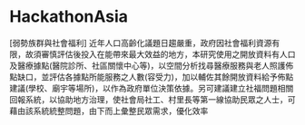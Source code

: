 # HackathonAsia

[弱勢族群與社會福利]
近年人口高齡化議題日趨嚴重，政府因社會福利資源有限，故須審慎評估後投入在能帶來最大效益的地方，本研究使用之開放資料有人口及醫療據點(醫院診所、社區關懷中心等)，以空間分析找尋醫療服務與老人照護佈點缺口，並評估各據點所能服務之人數(容受力)，加以輔佐其餘開放資料給予佈點建議(學校、廟宇等場所)，以作為政府單位決策依據。另可建議建立社福問題相關回報系統，以協助地方治理，使社會局社工、村里長等第一線協助民眾之人士，可藉由該系統統整問題，由下而上彙整民眾需求，優化效率
